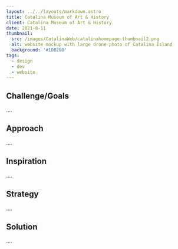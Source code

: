 ```yaml
---
layout: ../../layouts/markdown.astro
title: Catalina Museum of Art & History
client: Catalina Museum of Art & History
date: 2021-8-11
thumbnail: 
  src: /images/CatalinaWeb/catalinahomepage-thumbnail2.png
  alt: website mockup with large drone photo of Catalina Island
  background: '#1DB2B0'
tags:
  - design
  - dev
  - website
---
```


## Challenge/Goals

.... 

## Approach

....

## Inspiration 

....

## Strategy 

....

## Solution

.... 